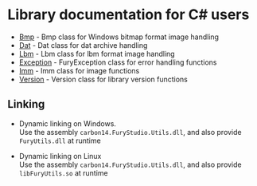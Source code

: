 # Library documentation for C# users

- [Bmp](bmp.md) - Bmp class for Windows bitmap format image handling
- [Dat](dat.md) - Dat class for dat archive handling
- [Lbm](lbm.md) - Lbm class for lbm format image handling
- [Exception](exception.md) - FuryException class for error handling functions
- [Imm](imm.md) - Imm class for image functions
- [Version](version.md) - Version class for library version functions

## Linking

- Dynamic linking on Windows.  
Use the assembly `carbon14.FuryStudio.Utils.dll`, and also provide `FuryUtils.dll` at runtime

- Dynamic linking on Linux  
Use the assembly `carbon14.FuryStudio.Utils.dll`, and also provide `libFuryUtils.so` at runtime

